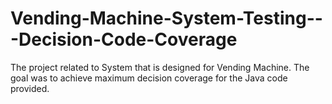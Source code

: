 # Vending-Machine-System-Testing---Decision-Code-Coverage
The project related to System that is designed for Vending Machine. The goal was to achieve maximum decision coverage for the Java code provided. 
